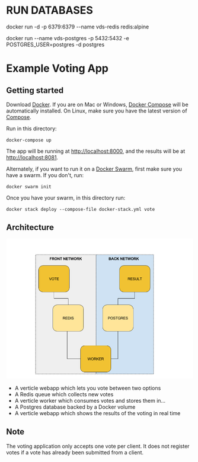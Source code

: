 # RUN DATABASES

docker run -d -p 6379:6379 --name vds-redis redis:alpine

docker run --name vds-postgres -p 5432:5432 -e POSTGRES_USER=postgres -d postgres

Example Voting App
=========

Getting started
---------------

Download [Docker](https://www.docker.com/products/overview). If you are on Mac or Windows, [Docker Compose](https://docs.docker.com/compose) will be automatically installed. On Linux, make sure you have the latest version of [Compose](https://docs.docker.com/compose/install/).

Run in this directory:
```
docker-compose up
```
The app will be running at [http://localhost:8000](http://localhost:8000), and the results will be at [http://localhost:8081](http://localhost:8081).

Alternately, if you want to run it on a [Docker Swarm](https://docs.docker.com/engine/swarm/), first make sure you have a swarm. If you don't, run:
```
docker swarm init
```
Once you have your swarm, in this directory run:
```
docker stack deploy --compose-file docker-stack.yml vote
```

Architecture
-----

![Architecture diagram](architecture.png)

* A verticle webapp which lets you vote between two options
* A Redis queue which collects new votes
* A verticle worker which consumes votes and stores them in…
* A Postgres database backed by a Docker volume
* A verticle webapp which shows the results of the voting in real time

Note
----

The voting application only accepts one vote per client. It does not register votes if a vote has already been submitted from a client.

